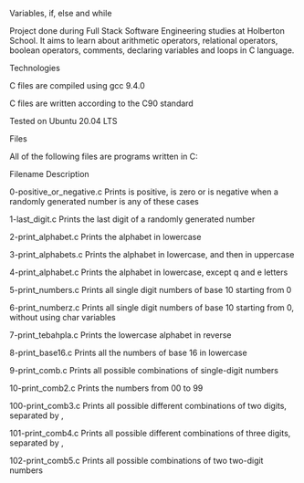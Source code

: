 Variables, if, else and while

Project done during Full Stack Software Engineering studies at Holberton School. It aims to learn about arithmetic operators, relational operators, boolean operators, comments, declaring variables and loops in C language.



Technologies

C files are compiled using gcc 9.4.0

C files are written according to the C90 standard

Tested on Ubuntu 20.04 LTS

Files

All of the following files are programs written in C:



Filename	                               Description

0-positive_or_negative.c	Prints is positive, is zero or is negative when a randomly generated number is any of these cases

1-last_digit.c    	Prints the last digit of a randomly generated number

2-print_alphabet.c	Prints the alphabet in lowercase

3-print_alphabets.c	Prints the alphabet in lowercase, and then in uppercase

4-print_alphabet.c	Prints the alphabet in lowercase, except q and e letters

5-print_numbers.c	Prints all single digit numbers of base 10 starting from 0

6-print_numberz.c	Prints all single digit numbers of base 10 starting from 0, without using char variables

7-print_tebahpla.c	Prints the lowercase alphabet in reverse

8-print_base16.c	Prints all the numbers of base 16 in lowercase

9-print_comb.c	        Prints all possible combinations of single-digit numbers

10-print_comb2.c	Prints the numbers from 00 to 99

100-print_comb3.c	Prints all possible different combinations of two digits, separated by ,

101-print_comb4.c	Prints all possible different combinations of three digits, separated by ,

102-print_comb5.c	Prints all possible combinations of two two-digit numbers
